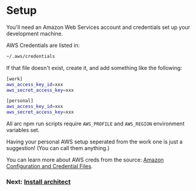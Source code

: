 # Setup

You'll need an Amazon Web Services account and credentials set up your development machine. 

AWS Credentials are listed in:

```bash
~/.aws/credentials
```

If that file doesn't exist, create it, and add something like the following:

```bash
[work]
aws_access_key_id=xxx
aws_secret_access_key=xxx

[personal]
aws_access_key_id=xxx
aws_secret_access_key=xxx
```

All arc npm run scripts require `AWS_PROFILE` and `AWS_REGION` environment variables set.

Having your personal AWS setup seperated from the work one is just a suggestion! (You can call them anything.)

You can learn more about AWS creds from the source: [Amazon Configuration and Credential Files](http://docs.aws.amazon.com/cli/latest/userguide/cli-config-files.html).

### Next: [Install architect](/quickstart/install)
